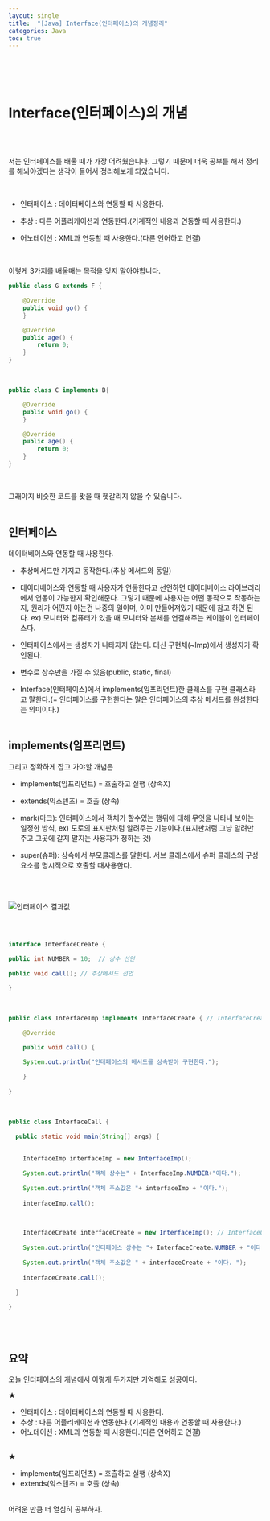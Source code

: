 ```yaml
---
layout: single
title:  "[Java] Interface(인터페이스)의 개념정리"
categories: Java
toc: true
---
```



<br/><br/><br/>

# Interface(인터페이스)의 개념 #

<br/><br/>

저는 인터페이스를 배울 때가 가장 어려웠습니다. 그렇기 때문에 더욱 공부를 해서 정리를 해놔야겠다는 생각이 들어서 정리해보게 되었습니다. 

<br/>

 - 인터페이스 : 데이터베이스와 연동할 때 사용한다.

 - 추상 : 다른 어플리케이션과 연동한다.(기계적인 내용과 연동할 때 사용한다.)

 - 어노테이션 : XML과 연동할 때 사용한다.(다른 언어하고 연결)

 <br/>

이렇게 3가지를 배울때는 목적을 잊지 말아야합니다. 
<br/>

```java
public class G extends F {

	@Override
	public void go() {
	}

	@Override
	public age() {
		return 0;
	}
}
```
<br/>


```java
public class C implements B{

	@Override
	public void go() {
	}

	@Override
	public age() {
		return 0;
	}
}
```
<br/>

그래야지 비슷한 코드를 봣을 때 헷갈리지 않을 수 있습니다.
<br/><br/>


## 인터페이스 ##

데이터베이스와 연동할 때 사용한다. 
<br/>
- 추상메서드만 가지고 동작한다.(추상 메서드와 동일)

- 데이터베이스와 연동할 때 사용자가 연동한다고 선언하면 데이터베이스 라이브러리에서 연동이 가능한지 확인해준다. 그렇기 때문에 사용자는 어떤 동작으로 작동하는지, 원리가 어떤지 아는건 나중의 일이며, 이미 만들어져있기 때문에 참고 하면 된다. 
ex) 모니터와 컴퓨터가 있을 때 모니터와 본체를 연결해주는 케이블이 인터페이스다. 

- 인터페이스에서는 생성자가 나타자지 않는다. 대신 구현체(~Imp)에서 생성자가 확인된다.

- 변수로 상수만을 가질 수 있음(public, static, final)

- Interface(인터페이스)에서 implements(임프리먼트)한 클래스를 구현 클래스라고 말한다.(= 인터페이스를 구현한다는 말은 인터페이스의 추상 메서드를 완성한다는 의미이다.)
<br/><br/>


## implements(임프리먼트) ##

그리고 정확하게 잡고 가야할 개념은 

- implements(임프리먼트) = 호출하고 실행 (상속X)
- extends(익스텐즈) = 호출 (상속)


- mark(마크): 인터페이스에서 객체가 할수있는 행위에 대해 무엇을 나타내 보이는 일정한 방식, 
              ex) 도로의 표지판처럼 알려주는 기능이다.(표지판처럼 그냥 알려만 주고 그곳에 갈지 말지는 사용자가 정하는 것)

- super(슈퍼): 상속에서 부모클래스를 말한다. 서브 클래스에서 슈퍼 클래스의 구성 요소를 명시적으로 호출할 때사용한다.

<br/><br/>


 ![인터페이스 결과값](https:/images/2023-03-13-interface/예제%20결과값.JPG) 

<br/>




```java

interface InterfaceCreate {
	
public int NUMBER = 10;  // 상수 선언

public void call(); // 추상메서드 선언

}

```

<br/>


```java
public class InterfaceImp implements InterfaceCreate { // InterfaceCreate에 정의된 추상 메서드를 InterfaceImp에서 구현한다.

	@Override

	public void call() {

	System.out.println("인테페이스의 메서드를 상속받아 구현한다.");
		
	}
    
}
```

<br/>


```java
public class InterfaceCall {

  public static void main(String[] args) {
	

	InterfaceImp interfaceImp = new InterfaceImp();
	
	System.out.println("객체 상수는" + InterfaceImp.NUMBER+"이다.");
	
	System.out.println("객체 주소값은 "+ interfaceImp + "이다.");
	
	interfaceImp.call();

	
	
	InterfaceCreate interfaceCreate = new InterfaceImp(); // InterfaceCreate타입이며, InterfaceCreate클래스에 있는 NUMBER과 call메서드만 사용할 수 있다.
	
	System.out.println("인터페이스 상수는 "+ InterfaceCreate.NUMBER + "이다." );
	
	System.out.println("객체 주소값은 " + interfaceCreate + "이다. ");
	
	interfaceCreate.call();
	
  }

}
```

<br/><br/>


## 요약 ##
오늘 인터페이스의 개념에서 이렇게 두가지만 기억해도 성공이다. 
<br/>

★ 
<br/>
 - 인터페이스 : 데이터베이스와 연동할 때 사용한다. 
 - 추상 : 다른 어플리케이션과 연동한다.(기계적인 내용과 연동할 때 사용한다.) 
 - 어노테이션 : XML과 연동할 때 사용한다.(다른 언어하고 연결) 
<br/><br/>

★
<br/>
- implements(임프리먼츠) = 호출하고 실행 (상속X)
- extends(익스텐즈) = 호출 (상속)
<br/><br/>

어려운 만큼 더 열심히 공부하자.